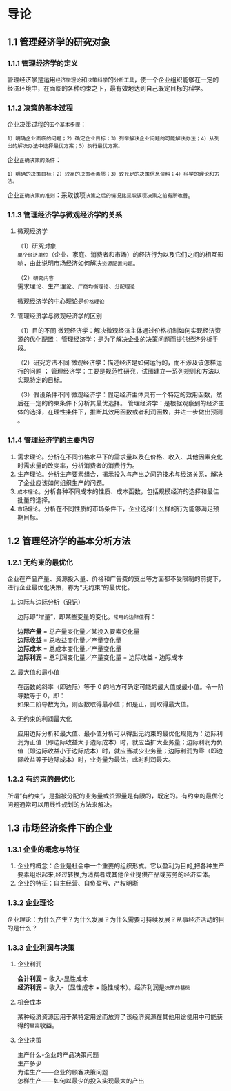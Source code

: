 # 导论

## 1.1 管理经济学的研究对象

### 1.1.1 管理经济学的定义

管理经济学是运用`经济学理论`和`决策科学`的`分析工具`，使一个企业组织能够在一定的经济环境中，在面临的各种约束之下，最有效地达到自己既定目标的科学。

### 1.1.2 决策的基本过程

企业决策过程的`五个基本步骤`：

    1）明确企业面临的问题；2）确定企业目标；3）列举解决企业问题的可能解决办法；4）从列出的解决办法中选择最优方案；5）执行最优方案。

企业`正确决策的条件`：

    1）明确的决策目标；2）较高的决策者素质；3）较充足的决策信息资料；4）科学的理论和方法。

企业`正确决策的准则`：采取该项`决策之后的情况比采取该项决策之前有所改善`。

### 1.1.3 管理经济学与微观经济学的关系

1. 微观经济学

   （1）研究对象  
   `单个经济单位`（企业、家庭、消费者和市场）的经济行为以及它们之间的相互影响，由此说明市场经济如何解决`资源配置问题`。

   （2）`研究内容`  
   需求理论、生产理论、`厂商均衡理论`、`分配理论`

   微观经济学的中心理论是`价格理论`

2. 管理经济学与微观经济学的区别

   （1）目的不同
   微观经济学：解决微观经济主体通过价格机制如何实现经济资源的优化配置；
   管理经济学：是为了解决企业的决策问题而提供经济分析手段。

   （2）研究方法不同
   微观经济学：描述经济是如何运行的，而不涉及该怎样运行的问题 ；
   管理经济学：主要是规范性研究，试图建立一系列规则和方法以实现特定的目标。

   （3）假设条件不同
   微观经济学：假定经济主体具有一个特定的效用函数，然后在一定的约束条件下分析其最优选择。
   管理经济学：是根据观察到的经济主体的选择，在理性条件下，推断其效用函数或者利润函数，并进一步做出预测 。

### 1.1.4 管理经济学的主要内容

1. 需求理论。分析在不同价格水平下的需求量以及在价格、收入、其他因素变化时需求量的改变率，分析消费者的消费行为。
2. 生产理论。分析生产要素组合，揭示投入与产出之间的技术与经济关系，解决了企业应该如何组织生产的问题。
3. `成本理论`。分析各种不同成本的性质、成本函数，包括规模经济的选择和最佳批量的选择。
4. `市场理论`。分析在不同性质的市场条件下，企业选择什么样的行为能够满足预期目标。

## 1.2 管理经济学的基本分析方法

### 1.2.1 无约束的最优化

企业在产品产量、资源投入量、价格和广告费的支出等方面都不受限制的前提下，进行企业最优化决策，称为“无约束”的最优化。

1. 边际与边际分析（识记）

   边际即“增量”，即某些变量的变化。`常用的边际值`有：

   **边际产量** = 总产量变化量／某投入要素变化量  
    **边际收益** = 总收益变化量／产量变化量  
    **边际成本** = 总成本变化量／产量变化量  
    **边际利润** = 总利润变化量／产量变化量 = 边际收益 - 边际成本

2. 最大值和最小值

   在函数的斜率（即边际）等于 0 的地方可确定可能的最大值或最小值。令一阶导数等于 0，即：  
   如果二阶导数为负，则函数取得最小值；如是正，则取得最大值。

3. 无约束的利润最大化

   应用边际分析和最大值、最小值分析可以得出无约束的最优化规则为：边际利润为正值（即边际收益大于边际成本）时，就应当扩大业务量；边际利润为负值（即边际收益小于边际成本）时，就应当减少业务量；边际利润为零（即边际收益等于边际成本）时，业务量为最优，此时利润最大。

### 1.2.2 有约束的最优化

所谓“有约束”，是指被分配的业务量或资源量是有限的，既定的。有约束的最优化问题通常可以用线性规划的方法来解决。

## 1.3 市场经济条件下的企业

### 1.3.1 企业的概念与特征

1. 企业的概念：企业是社会中一个重要的组织形式。它以盈利为目的,把各种生产要素组织起来,经过转换,为消费者或其他企业提供产品或劳务的经济实体。
2. 企业的特征：自主经营、自负盈亏、产权明晰

### 1.3.2 企业理论

企业理论：为什么产生？为什么发展？为什么需要可持续发展？从事经济活动的目的是什么？

### 1.3.3 企业利润与决策

1. 企业利润

   **会计利润** = 收入-显性成本  
   **经济利润** = 收入-（显性成本 + 隐性成本）。经济利润是`决策的基础`

2. 机会成本

   某种经济资源因用于某特定用途而放弃了该经济资源在其他用途使用中可能获得的`最高`收益。

3. 企业决策

   生产什么-企业的产品决策问题  
   生产多少  
   为谁生产——企业的顾客决策问题  
   怎样生产——如何以最少的投入实现最大的产出
